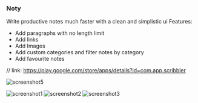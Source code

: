 ### Noty

Write productive notes much faster with a clean and simplistic ui
Features:
* Add paragraphs with no length limit
* Add links
* Add Images
* Add custom categories and filter notes by category
* Add favourite notes

//
link: https://play.google.com/store/apps/details?id=com.app.scribbler

![screenshot5](https://user-images.githubusercontent.com/52638680/182885142-13165876-c6be-468f-823a-10d010bd6f7b.png)

![screenshot1](https://user-images.githubusercontent.com/52638680/182885114-c773019b-0d0c-41af-b367-ee6b432e38b5.png)
![screenshot2](https://user-images.githubusercontent.com/52638680/182885125-4d822043-fcba-4f95-9d6c-c13745722c57.png)
![screenshot3](https://user-images.githubusercontent.com/52638680/182885127-3c042dbf-c386-49da-8fae-19646bce1858.png)

